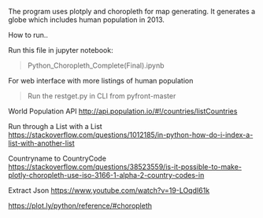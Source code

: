 
The program uses plotply and choropleth for map generating. It generates a globe which includes human population in 2013.

How to run..

Run this file in jupyter notebook:
> Python_Choropleth_Complete(Final).ipynb

For web interface with more listings of human population 
> Run the restget.py in CLI from pyfront-master



World Population API
http://api.population.io/#!/countries/listCountries

Run through a List with a List
https://stackoverflow.com/questions/1012185/in-python-how-do-i-index-a-list-with-another-list

Countryname to CountryCode
https://stackoverflow.com/questions/38523559/is-it-possible-to-make-plotly-choropleth-use-iso-3166-1-alpha-2-country-codes-in

Extract Json
https://www.youtube.com/watch?v=19-LOqdI61k


https://plot.ly/python/reference/#choropleth


